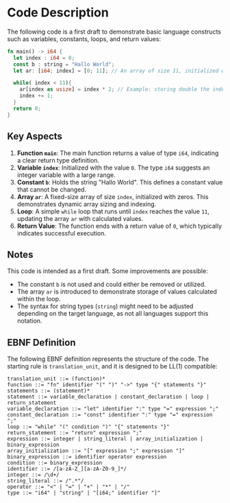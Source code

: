 # Code Description

The following code is a first draft to demonstrate basic language constructs such as variables, constants, loops, and return values:

```rust
fn main() -> i64 {
  let index : i64 = 0;
  const b : string = "Hallo World";
  let ar: [i64; index] = [0; 11]; // An array of size 11, initialized with zeros

  while( index < 11){
    ar[index as usize] = index * 2; // Example: storing double the index value
    index += 1;
  }
  return 0;
}
```

## Key Aspects

1. **Function `main`**: The main function returns a value of type `i64`, indicating a clear return type definition.
2. **Variable `index`**: Initialized with the value `0`. The type `i64` suggests an integer variable with a large range.
3. **Constant `b`**: Holds the string "Hallo World". This defines a constant value that cannot be changed.
4. **Array `ar`**: A fixed-size array of size `index`, initialized with zeros. This demonstrates dynamic array sizing and indexing.
5. **Loop**: A simple `while` loop that runs until `index` reaches the value `11`, updating the array `ar` with calculated values.
6. **Return Value**: The function ends with a return value of `0`, which typically indicates successful execution.

## Notes

This code is intended as a first draft. Some improvements are possible:

- The constant `b` is not used and could either be removed or utilized.
- The array `ar` is introduced to demonstrate storage of values calculated within the loop.
- The syntax for string types (`string`) might need to be adjusted depending on the target language, as not all languages support this notation.

## EBNF Definition

The following EBNF definition represents the structure of the code. The starting rule is `translation_unit`, and it is designed to be LL(1) compatible:

```
translation_unit ::= (function)*
function ::= "fn" identifier "(" ")" "->" type "{" statements "}"
statements ::= (statement)*
statement ::= variable_declaration | constant_declaration | loop | return_statement
variable_declaration ::= "let" identifier ":" type "=" expression ";"
constant_declaration ::= "const" identifier ":" type "=" expression ";"
loop ::= "while" "(" condition ")" "{" statements "}"
return_statement ::= "return" expression ";"
expression ::= integer | string_literal | array_initialization | binary_expression
array_initialization ::= "[" expression ";" expression "]"
binary_expression ::= identifier operator expression
condition ::= binary_expression
identifier ::= /[a-zA-Z_][a-zA-Z0-9_]*/
integer ::= /\d+/
string_literal ::= /".*"/
operator ::= "<" | "=" | "+" | "*" | "/"
type ::= "i64" | "string" | "[i64;" identifier "]"
```
